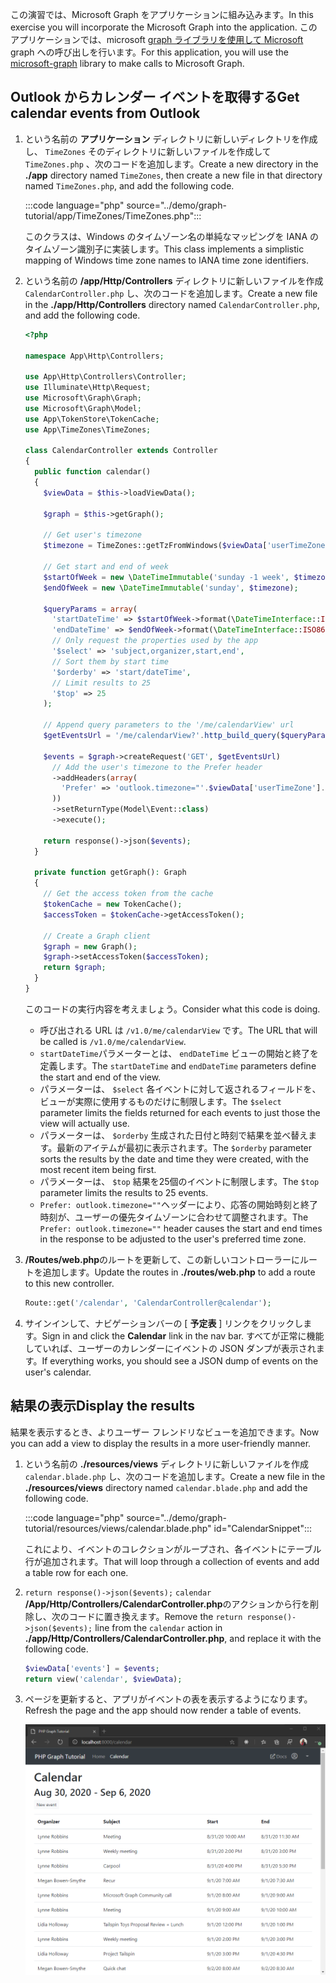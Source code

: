 <!-- markdownlint-disable MD002 MD041 -->

<span data-ttu-id="60c94-101">この演習では、Microsoft Graph をアプリケーションに組み込みます。</span><span class="sxs-lookup"><span data-stu-id="60c94-101">In this exercise you will incorporate the Microsoft Graph into the application.</span></span> <span data-ttu-id="60c94-102">このアプリケーションでは、microsoft [graph ライブラリを使用して Microsoft](https://github.com/microsoftgraph/msgraph-sdk-php) graph への呼び出しを行います。</span><span class="sxs-lookup"><span data-stu-id="60c94-102">For this application, you will use the [microsoft-graph](https://github.com/microsoftgraph/msgraph-sdk-php) library to make calls to Microsoft Graph.</span></span>

## <a name="get-calendar-events-from-outlook"></a><span data-ttu-id="60c94-103">Outlook からカレンダー イベントを取得する</span><span class="sxs-lookup"><span data-stu-id="60c94-103">Get calendar events from Outlook</span></span>

1. <span data-ttu-id="60c94-104">という名前の **アプリケーション** ディレクトリに新しいディレクトリを作成し、 `TimeZones` そのディレクトリに新しいファイルを作成して `TimeZones.php` 、次のコードを追加します。</span><span class="sxs-lookup"><span data-stu-id="60c94-104">Create a new directory in the **./app** directory named `TimeZones`, then create a new file in that directory named `TimeZones.php`, and add the following code.</span></span>

    :::code language="php" source="../demo/graph-tutorial/app/TimeZones/TimeZones.php":::

    <span data-ttu-id="60c94-105">このクラスは、Windows のタイムゾーン名の単純なマッピングを IANA のタイムゾーン識別子に実装します。</span><span class="sxs-lookup"><span data-stu-id="60c94-105">This class implements a simplistic mapping of Windows time zone names to IANA time zone identifiers.</span></span>

1. <span data-ttu-id="60c94-106">という名前の **/app/Http/Controllers** ディレクトリに新しいファイルを作成 `CalendarController.php` し、次のコードを追加します。</span><span class="sxs-lookup"><span data-stu-id="60c94-106">Create a new file in the **./app/Http/Controllers** directory named `CalendarController.php`, and add the following code.</span></span>

    ```php
    <?php

    namespace App\Http\Controllers;

    use App\Http\Controllers\Controller;
    use Illuminate\Http\Request;
    use Microsoft\Graph\Graph;
    use Microsoft\Graph\Model;
    use App\TokenStore\TokenCache;
    use App\TimeZones\TimeZones;

    class CalendarController extends Controller
    {
      public function calendar()
      {
        $viewData = $this->loadViewData();

        $graph = $this->getGraph();

        // Get user's timezone
        $timezone = TimeZones::getTzFromWindows($viewData['userTimeZone']);

        // Get start and end of week
        $startOfWeek = new \DateTimeImmutable('sunday -1 week', $timezone);
        $endOfWeek = new \DateTimeImmutable('sunday', $timezone);

        $queryParams = array(
          'startDateTime' => $startOfWeek->format(\DateTimeInterface::ISO8601),
          'endDateTime' => $endOfWeek->format(\DateTimeInterface::ISO8601),
          // Only request the properties used by the app
          '$select' => 'subject,organizer,start,end',
          // Sort them by start time
          '$orderby' => 'start/dateTime',
          // Limit results to 25
          '$top' => 25
        );

        // Append query parameters to the '/me/calendarView' url
        $getEventsUrl = '/me/calendarView?'.http_build_query($queryParams);

        $events = $graph->createRequest('GET', $getEventsUrl)
          // Add the user's timezone to the Prefer header
          ->addHeaders(array(
            'Prefer' => 'outlook.timezone="'.$viewData['userTimeZone'].'"'
          ))
          ->setReturnType(Model\Event::class)
          ->execute();

        return response()->json($events);
      }

      private function getGraph(): Graph
      {
        // Get the access token from the cache
        $tokenCache = new TokenCache();
        $accessToken = $tokenCache->getAccessToken();

        // Create a Graph client
        $graph = new Graph();
        $graph->setAccessToken($accessToken);
        return $graph;
      }
    }
    ```

    <span data-ttu-id="60c94-107">このコードの実行内容を考えましょう。</span><span class="sxs-lookup"><span data-stu-id="60c94-107">Consider what this code is doing.</span></span>

    - <span data-ttu-id="60c94-108">呼び出される URL は `/v1.0/me/calendarView` です。</span><span class="sxs-lookup"><span data-stu-id="60c94-108">The URL that will be called is `/v1.0/me/calendarView`.</span></span>
    - <span data-ttu-id="60c94-109">`startDateTime`パラメーターとは、 `endDateTime` ビューの開始と終了を定義します。</span><span class="sxs-lookup"><span data-stu-id="60c94-109">The `startDateTime` and `endDateTime` parameters define the start and end of the view.</span></span>
    - <span data-ttu-id="60c94-110">パラメーターは、 `$select` 各イベントに対して返されるフィールドを、ビューが実際に使用するものだけに制限します。</span><span class="sxs-lookup"><span data-stu-id="60c94-110">The `$select` parameter limits the fields returned for each events to just those the view will actually use.</span></span>
    - <span data-ttu-id="60c94-111">パラメーターは、 `$orderby` 生成された日付と時刻で結果を並べ替えます。最新のアイテムが最初に表示されます。</span><span class="sxs-lookup"><span data-stu-id="60c94-111">The `$orderby` parameter sorts the results by the date and time they were created, with the most recent item being first.</span></span>
    - <span data-ttu-id="60c94-112">パラメーターは、 `$top` 結果を25個のイベントに制限します。</span><span class="sxs-lookup"><span data-stu-id="60c94-112">The `$top` parameter limits the results to 25 events.</span></span>
    - <span data-ttu-id="60c94-113">`Prefer: outlook.timezone=""`ヘッダーにより、応答の開始時刻と終了時刻が、ユーザーの優先タイムゾーンに合わせて調整されます。</span><span class="sxs-lookup"><span data-stu-id="60c94-113">The `Prefer: outlook.timezone=""` header causes the start and end times in the response to be adjusted to the user's preferred time zone.</span></span>

1. <span data-ttu-id="60c94-114">**/Routes/web.php**のルートを更新して、この新しいコントローラーにルートを追加します。</span><span class="sxs-lookup"><span data-stu-id="60c94-114">Update the routes in **./routes/web.php** to add a route to this new controller.</span></span>

    ```php
    Route::get('/calendar', 'CalendarController@calendar');
    ```

1. <span data-ttu-id="60c94-115">サインインして、ナビゲーションバーの [ **予定表** ] リンクをクリックします。</span><span class="sxs-lookup"><span data-stu-id="60c94-115">Sign in and click the **Calendar** link in the nav bar.</span></span> <span data-ttu-id="60c94-116">すべてが正常に機能していれば、ユーザーのカレンダーにイベントの JSON ダンプが表示されます。</span><span class="sxs-lookup"><span data-stu-id="60c94-116">If everything works, you should see a JSON dump of events on the user's calendar.</span></span>

## <a name="display-the-results"></a><span data-ttu-id="60c94-117">結果の表示</span><span class="sxs-lookup"><span data-stu-id="60c94-117">Display the results</span></span>

<span data-ttu-id="60c94-118">結果を表示するとき、よりユーザー フレンドリなビューを追加できます。</span><span class="sxs-lookup"><span data-stu-id="60c94-118">Now you can add a view to display the results in a more user-friendly manner.</span></span>

1. <span data-ttu-id="60c94-119">という名前の **./resources/views** ディレクトリに新しいファイルを作成 `calendar.blade.php` し、次のコードを追加します。</span><span class="sxs-lookup"><span data-stu-id="60c94-119">Create a new file in the **./resources/views** directory named `calendar.blade.php` and add the following code.</span></span>

    :::code language="php" source="../demo/graph-tutorial/resources/views/calendar.blade.php" id="CalendarSnippet":::

    <span data-ttu-id="60c94-120">これにより、イベントのコレクションがループされ、各イベントにテーブル行が追加されます。</span><span class="sxs-lookup"><span data-stu-id="60c94-120">That will loop through a collection of events and add a table row for each one.</span></span>

1. <span data-ttu-id="60c94-121">`return response()->json($events);` `calendar` **/App/Http/Controllers/CalendarController.php**のアクションから行を削除し、次のコードに置き換えます。</span><span class="sxs-lookup"><span data-stu-id="60c94-121">Remove the `return response()->json($events);` line from the `calendar` action in **./app/Http/Controllers/CalendarController.php**, and replace it with the following code.</span></span>

    ```php
    $viewData['events'] = $events;
    return view('calendar', $viewData);
    ```

1. <span data-ttu-id="60c94-122">ページを更新すると、アプリがイベントの表を表示するようになります。</span><span class="sxs-lookup"><span data-stu-id="60c94-122">Refresh the page and the app should now render a table of events.</span></span>

    ![イベント表のスクリーンショット](./images/add-msgraph-01.png)
